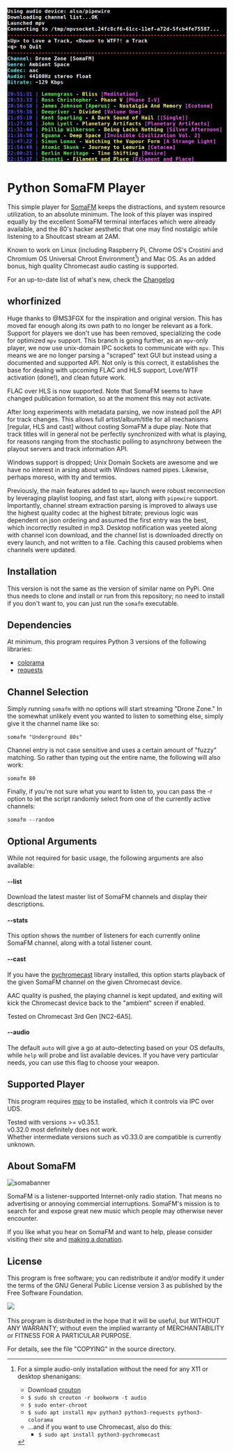 ![feat_img](screenshots/playing.jpg)
# Python SomaFM Player
This simple player for [SomaFM](https://somafm.com/) keeps the distractions, and system resource utilization, to an absolute minimum. The look of this player was inspired equally by the excellent SomaFM terminal interfaces which were already available, and the 80's hacker aesthetic that one may find nostalgic while listening to a Shoutcast stream at 2AM.

Known to work on Linux (including Raspberry Pi, Chrome OS's Crostini and Chromium OS Universal Chroot Environment[^crouton]) and Mac OS.  As an added bonus, high quality Chromecast audio casting is supported.

[^crouton]: For a simple audio-only installation without the need for any X11 or desktop shenanigans:
    - Download [crouton](https://github.com/dnschneid/crouton)
    - `$ sudo sh crouton -r bookworm -t audio`
    - `$ sudo enter-chroot`
    - `$ sudo apt install mpv python3 python3-requests python3-colorama`
    - ...and if you want to use Chromecast, also do this:
        - `$ sudo apt install python3-pychromecast`

For an up-to-date list of what's new, check the [Changelog](CHANGELOG.md)


## whorfinized
Huge thanks to @MS3FGX for the inspiration and original version.  This has moved far enough along its own path to no longer be relevant as a fork.
Support for players we don't use has been removed, specializing the code for optimized `mpv` support.
This branch is going further, as an `mpv`-only player, we now use unix-domain IPC sockets to communicate with `mpv`.
This means we are no longer parsing a "scraped" text GUI but instead using a documented and supported API.  Not only is this correct, it establishes the base for dealing with upcoming FLAC and HLS support, Love/WTF activation (done!), and clean future work.

FLAC over HLS is now supported.  Note that SomaFM seems to have changed publication formation, so at the moment this may not activate.

After long experiments with metadata parsing, we now instead poll the API for track changes.
This allows full artist/album/title for all mechanisms [regular, HLS and cast] without costing SomaFM a dupe play.
Note that track titles will in general not be perfectly synchronized with what is playing, for reasons ranging from the stochastic polling to asynchrony between the playout servers and track information API.

Windows support is dropped; Unix Domain Sockets are awesome and we have no interest in arsing about with Windows named pipes.  Likewise, perhaps moreso, with tty and termios.

Previously, the main features added to `mpv` launch were robust reconnection by leveraging playlist looping, and fast start, along with `pipewire` support.
Importantly, channel stream extraction parsing is improved to always use the highest quality codec at the highest bitrate; previous logic was dependent on json ordering and assumed the first entry was the best, which incorrectly resulted in mp3.
Desktop notification was yeeted along with channel icon download, and the channel list is downloaded directly on every launch, and not written to a file.  Caching this caused problems when channels were updated.

## Installation
This version is not the same as the version of similar name on PyPi.  One thus needs to clone and install or run from this repository; no need to install if you don't want to, you can just run the `somafm` executable.

## Dependencies
At minimum, this program requires Python 3 versions of the following libraries:

* [colorama](https://pypi.org/project/colorama/)
* [requests](https://3.python-requests.org/)

## Channel Selection
Simply running `somafm` with no options will start streaming "Drone Zone." In the somewhat unlikely event you wanted to listen to something else, simply give it the channel name like so:

```console
somafm "Underground 80s"
```

Channel entry is not case sensitive and uses a certain amount of "fuzzy" matching. So rather than typing out the entire name, the following will also work:

```console
somafm 80
```

Finally, if you're not sure what you want to listen to, you can pass the -r option to let the script randomly select from one of the currently active channels:

```console
somafm --random
```

## Optional Arguments
While not required for basic usage, the following arguments are also available:

#### --list
Download the latest master list of SomaFM channels and display their descriptions.

#### --stats
This option shows the number of listeners for each currently online SomaFM channel, along with a total listener count.

#### --cast
If you have the [pychromecast](https://github.com/balloob/pychromecast) library installed, this option starts playback of the given SomaFM channel on the given Chromecast device. 

AAC quality is pushed, the playing channel is kept updated, and exiting will kick the Chromecast device back to the "ambient" screen if enabled.

Tested on Chromecast 3rd Gen [NC2-6A5].

#### --audio
The default `auto` will give a go at auto-detecting based on your OS defaults, while `help` will probe and list available devices.
If you have very particular needs, you can use this flag to choose your weapon.

## Supported Player
This program requires [mpv](https://mpv.io/) to be installed, which it controls via IPC over UDS.

Tested with versions >= v0.35.1.  
v0.32.0 most definitely does not work.  
Whether intermediate versions such as v0.33.0 are compatible is currently unknown.

## About SomaFM
![somabanner](http://somafm.com/linktous/728x90sfm.jpg)

SomaFM is a listener-supported Internet-only radio station. That means no advertising or annoying commercial interruptions. SomaFM's mission is to search for and expose great new music which people may otherwise never encounter.

If you like what you hear on SomaFM and want to help, please consider visiting their site and [making a donation](https://somafm.com/support/).

## License
This program is free software; you can redistribute it and/or modify it under the terms of the GNU General Public License version 3 as published by the Free Software Foundation.

![](https://www.gnu.org/graphics/gplv3-127x51.png)

This program is distributed in the hope that it will be useful, but WITHOUT ANY WARRANTY; without even the implied warranty of MERCHANTABILITY or FITNESS FOR A PARTICULAR PURPOSE.

For details, see the file "COPYING" in the source directory.

